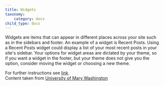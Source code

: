 ```yaml
---
title: Widgets
taxonomy:
    category: docs
child_type: docs
---
```

Widgets are items that can appear in different places across your site such as in the sidebars and footer. An example of a widget is Recent Posts. Using a Recent Posts widget could display a list of your most recent posts in your site's sidebar. Your options for widget areas are dictated by your theme, so if you want a widget in the footer, but your theme does not give you the option, consider moving the widget or choosing a new theme.

For further instructions see [link](http://umw.domains/wordpress-basics/#widget).\
Content taken from [University of Mary Washington](http://umw.domains/wordpress-basics/)
